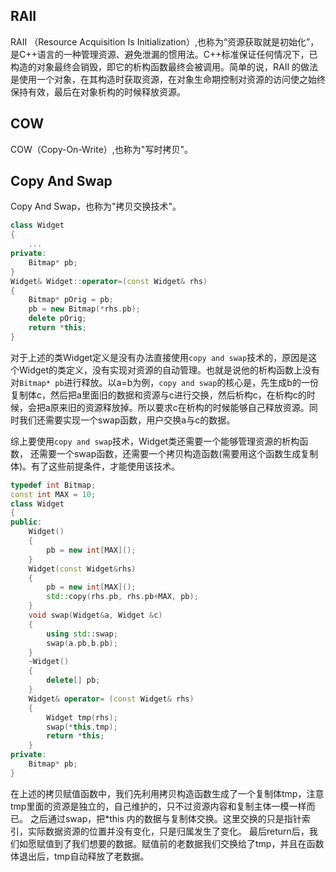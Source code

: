 ## RAII

RAII （Resource Acquisition Is Initialization）,也称为“资源获取就是初始化”，是C++语言的一种管理资源、避免泄漏的惯用法。C++标准保证任何情况下，已构造的对象最终会销毁，即它的析构函数最终会被调用。简单的说，RAII 的做法是使用一个对象，在其构造时获取资源，在对象生命期控制对资源的访问使之始终保持有效，最后在对象析构的时候释放资源。



## COW

COW（Copy-On-Write）,也称为"写时拷贝"。





## Copy And Swap

Copy And Swap，也称为"拷贝交换技术"。



```cpp
class Widget
{
    ...
private:
    Bitmap* pb;
}
Widget& Widget::operator=(const Widget& rhs)
{
    Bitmap* pOrig = pb;
    pb = new Bitmap(*rhs.pb);
    delete pOrig;
    return *this;
}
```

对于上述的类Widget定义是没有办法直接使用`copy and swap`技术的，原因是这个Widget的类定义，没有实现对资源的自动管理。也就是说他的析构函数上没有对`Bitmap* pb`进行释放。以a=b为例，`copy and swap`的核心是，先生成b的一份复制体c，然后把a里面旧的数据和资源与c进行交换，然后析构c，在析构c的时候，会把a原来旧的资源释放掉。所以要求c在析构的时候能够自己释放资源。同时我们还需要实现一个swap函数，用户交换a与c的数据。

综上要使用`copy and swap`技术，Widget类还需要一个能够管理资源的析构函数， 还需要一个swap函数，还需要一个拷贝构造函数(需要用这个函数生成复制体)。有了这些前提条件，才能使用该技术。

```cpp
typedef int Bitmap;
const int MAX = 10;
class Widget
{
public:
    Widget()
    {
        pb = new int[MAX]();
    }
    Widget(const Widget&rhs)
    {
        pb = new int[MAX]();
    	std::copy(rhs.pb, rhs.pb+MAX, pb);
    }
    void swap(Widget&a, Widget &c)
    {
        using std::swap;
        swap(a.pb,b.pb);
    }
    ~Widget()
    {
        delete[] pb;
    }
    Widget& operator= (const Widget& rhs)
    {
        Widget tmp(rhs);
        swap(*this,tmp);
        return *this;
    }
private:
    Bitmap* pb;
}
```

在上述的拷贝赋值函数中，我们先利用拷贝构造函数生成了一个复制体tmp，注意tmp里面的资源是独立的，自己维护的，只不过资源内容和复制主体一模一样而已。
 之后通过swap，把*this 内的数据与复制体交换。这里交换的只是指针索引，实际数据资源的位置并没有变化，只是归属发生了变化。
 最后return后，我们如愿赋值到了我们想要的数据。赋值前的老数据我们交换给了tmp，并且在函数体退出后，tmp自动释放了老数据。